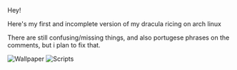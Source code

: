 


Hey!
	
Here's my first and incomplete version
of my dracula ricing on arch linux

There are still confusing/missing things,
and also portugese phrases on the comments,
but i plan to fix that.

![Wallpaper](https://github.com/jeffmbueno/Dracula-Dotfiles-V1/blob/master/Preview-Images/Wallpaper.png)
![Scripts](https://github.com/jeffmbueno/Dracula-Dotfiles-V1/blob/master/Preview-Images/Scripts.png)
